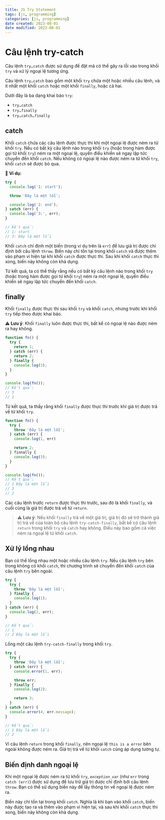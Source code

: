 ```yaml
---
title: JS Try Statement
tags: [js, programming]
categories: [js, programming]
date created: 2023-08-01
date modified: 2023-08-01
---
```


# Câu lệnh try-catch

Câu lệnh `try…catch` được sử dụng để đặt mã có thể gây ra lỗi vào trong khối `try` và xử lý ngoại lệ tương ứng.

Câu lệnh `try…catch` bao gồm một khối `try` chứa một hoặc nhiều câu lệnh, và ít nhất một khối `catch` hoặc một khối `finally`, hoặc cả hai.

Dưới đây là ba dạng khai báo `try`:

- `try…catch`
- `try…finally`
- `try…catch…finally`

## catch

Khối `catch` chứa các câu lệnh được thực thi khi một ngoại lệ được ném ra từ khối `try`. Nếu có bất kỳ câu lệnh nào trong khối `try` (hoặc trong hàm được gọi từ khối `try`) ném ra một ngoại lệ, quyền điều khiển sẽ ngay lập tức chuyển đến khối `catch`. Nếu không có ngoại lệ nào được ném ra từ khối `try`, khối `catch` sẽ được bỏ qua.

🌰 **Ví dụ:**

```js
try {
  console.log('1: start');

  throw 'Đây là một lỗi';

  console.log('2: end');
} catch (err) {
  console.log('3:', err);
}

// Kết quả:
// 1: start
// 3: Đây là một lỗi
```

Khối `catch` chỉ định một biến (trong ví dụ trên là `err`) để lưu giá trị được chỉ định bởi câu lệnh `throw`. Biến này chỉ tồn tại trong khối `catch` và được thêm vào phạm vi hiện tại khi khối `catch` được thực thi. Sau khi khối `catch` thực thi xong, biến này không còn khả dụng.

Từ kết quả, ta có thể thấy rằng nếu có bất kỳ câu lệnh nào trong khối `try` (hoặc trong hàm được gọi từ khối `try`) ném ra một ngoại lệ, quyền điều khiển sẽ ngay lập tức chuyển đến khối `catch`.

## finally

Khối `finally` được thực thi sau khối `try` và khối `catch`, nhưng trước khi khối `try` tiếp theo được khai báo.

⚠️ **Lưu ý**: Khối `finally` luôn được thực thi, bất kể có ngoại lệ nào được ném ra hay không.

```js
function fn() {
  try {
    return 1;
  } catch (err) {
    return 2;
  } finally {
    console.log(3);
  }
}

console.log(fn());
// Kết quả:
// 3
// 1
```

Từ kết quả, ta thấy rằng khối `finally` được thực thi trước khi giá trị được trả về từ khối `try`.

```js
function fn() {
  try {
    throw 'Đây là một lỗi';
  } catch (err) {
    console.log(1, err)

    return 2;
  } finnally {
    console.log(3);
  }
}

console.log(fn());
// Kết quả:
// 1 Đây là một lỗi
// 3
// 2
```

Các câu lệnh trước `return` được thực thi trước, sau đó là khối `finally`, và cuối cùng là giá trị được trả về từ `return`.

> ⚠️ **Lưu ý**: Nếu khối `finally` trả về một giá trị, giá trị đó sẽ trở thành giá trị trả về của toàn bộ câu lệnh `try-catch-finally`, bất kể có câu lệnh `return` trong khối `try` và `catch` hay không. Điều này bao gồm cả việc ném ra ngoại lệ từ khối `catch`.

## Xử lý lồng nhau

Bạn có thể lồng nhau một hoặc nhiều câu lệnh `try`. Nếu câu lệnh `try` bên trong không có khối `catch`, thì chương trình sẽ chuyển đến khối `catch` của câu lệnh `try` bên ngoài.

```js
try {
  try {
    throw 'Đây là một lỗi';
  } finally {
    console.log(1);
  }
} catch (err) {
  console.log(2, err);
}

// Kết quả:
// 1
// 2 Đây là một lỗi
```

Lồng một câu lệnh `try-catch-finally` trong khối `try`.

```js
try {
  try {
    throw 'Đây là một lỗi';
  } catch (err) {
    console.error(1, err);

    throw err;
  } finally {
    console.log(2);

    return 3;
  }
} catch (err) {
  console.error(4, err.message);
}

// Kết quả:
// 1 Đây là một lỗi
// 2
```

Vì câu lệnh `return` trong khối `finally`, nên ngoại lệ `this is a error` bên ngoài không được ném ra. Giá trị trả về từ khối `catch` cũng áp dụng tương tự.

## Biến định danh ngoại lệ

Khi một ngoại lệ được ném ra từ khối `try`, _`exception_var`_ (như `err` trong `catch (err)`) được sử dụng để lưu trữ giá trị được chỉ định bởi câu lệnh `throw`. Bạn có thể sử dụng biến này để lấy thông tin về ngoại lệ được ném ra.

Biến này chỉ tồn tại trong khối `catch`. Nghĩa là khi bạn vào khối `catch`, biến này được tạo ra và thêm vào phạm vi hiện tại, và sau khi khối `catch` thực thi xong, biến này không còn khả dụng.
